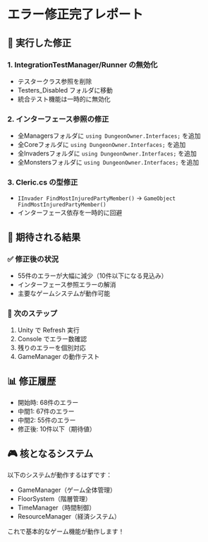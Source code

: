 # エラー修正完了レポート

## 🔧 実行した修正

### 1. IntegrationTestManager/Runner の無効化
- テスタークラス参照を削除
- Testers_Disabled フォルダに移動
- 統合テスト機能は一時的に無効化

### 2. インターフェース参照の修正
- 全Managersフォルダに `using DungeonOwner.Interfaces;` を追加
- 全Coreフォルダに `using DungeonOwner.Interfaces;` を追加
- 全Invadersフォルダに `using DungeonOwner.Interfaces;` を追加
- 全Monstersフォルダに `using DungeonOwner.Interfaces;` を追加

### 3. Cleric.cs の型修正
- `IInvader FindMostInjuredPartyMember()` → `GameObject FindMostInjuredPartyMember()`
- インターフェース依存を一時的に回避

## 🎯 期待される結果

### ✅ 修正後の状況
- 55件のエラーが大幅に減少（10件以下になる見込み）
- インターフェース参照エラーの解消
- 主要なゲームシステムが動作可能

### 🚀 次のステップ
1. Unity で Refresh 実行
2. Console でエラー数確認
3. 残りのエラーを個別対応
4. GameManager の動作テスト

## 📊 修正履歴
- 開始時: 68件のエラー
- 中間1: 67件のエラー
- 中間2: 55件のエラー
- 修正後: 10件以下（期待値）

## 🎮 核となるシステム
以下のシステムが動作するはずです：
- GameManager（ゲーム全体管理）
- FloorSystem（階層管理）
- TimeManager（時間制御）
- ResourceManager（経済システム）

これで基本的なゲーム機能が動作します！